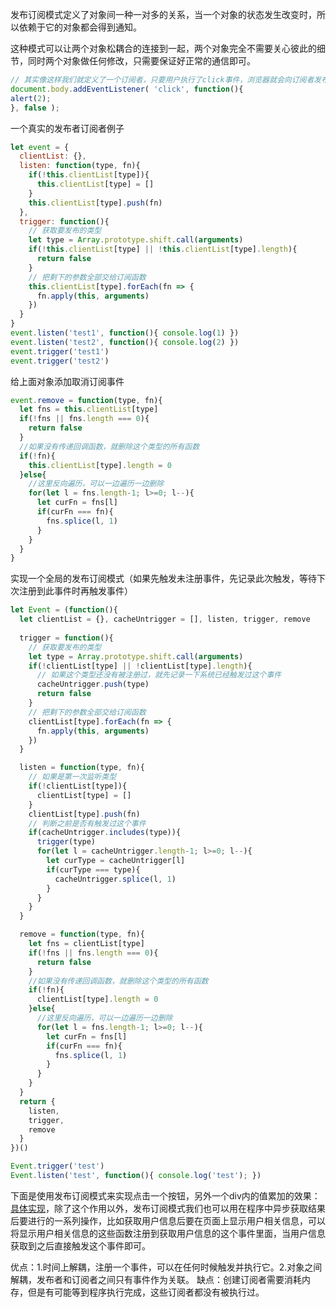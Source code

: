 发布订阅模式定义了对象间一种一对多的关系，当一个对象的状态发生改变时，所以依赖于它的对象都会得到通知。

这种模式可以让两个对象松耦合的连接到一起，两个对象完全不需要关心彼此的细节，同时两个对象做任何修改，只需要保证好正常的通信即可。

```javascript
// 其实像这样我们就定义了一个订阅者，只要用户执行了click事件，浏览器就会向订阅者发布这个消息
document.body.addEventListener( 'click', function(){
alert(2);
}, false );
```

一个真实的发布者订阅者例子
```javascript
let event = {
  clientList: {},
  listen: function(type, fn){
    if(!this.clientList[type]){
      this.clientList[type] = []
    }
    this.clientList[type].push(fn)
  },
  trigger: function(){
    // 获取要发布的类型
    let type = Array.prototype.shift.call(arguments)
    if(!this.clientList[type] || !this.clientList[type].length){
      return false
    }
    // 把剩下的参数全部交给订阅函数
    this.clientList[type].forEach(fn => {
      fn.apply(this, arguments)
    })
  }
}
event.listen('test1', function(){ console.log(1) })
event.listen('test2', function(){ console.log(2) })
event.trigger('test1')
event.trigger('test2')
```
给上面对象添加取消订阅事件
```javascript
event.remove = function(type, fn){
  let fns = this.clientList[type]
  if(!fns || fns.length === 0){
    return false
  }
  //如果没有传递回调函数，就删除这个类型的所有函数
  if(!fn){
    this.clientList[type].length = 0
  }else{
    //这里反向遍历，可以一边遍历一边删除
    for(let l = fns.length-1; l>=0; l--){
      let curFn = fns[l]
      if(curFn === fn){
        fns.splice(l, 1)
      }
    }
  }
}
```
实现一个全局的发布订阅模式（如果先触发未注册事件，先记录此次触发，等待下次注册到此事件时再触发事件）
```javascript
let Event = (function(){
  let clientList = {}, cacheUntrigger = [], listen, trigger, remove
  
  trigger = function(){
    // 获取要发布的类型
    let type = Array.prototype.shift.call(arguments)
    if(!clientList[type] || !clientList[type].length){
      // 如果这个类型还没有被注册过，就先记录一下系统已经触发过这个事件
      cacheUntrigger.push(type)
      return false
    }
    // 把剩下的参数全部交给订阅函数
    clientList[type].forEach(fn => {
      fn.apply(this, arguments)
    })
  }

  listen = function(type, fn){
    // 如果是第一次监听类型
    if(!clientList[type]){
      clientList[type] = []
    }
    clientList[type].push(fn)
    // 判断之前是否有触发过这个事件
    if(cacheUntrigger.includes(type)){
      trigger(type)
      for(let l = cacheUntrigger.length-1; l>=0; l--){
        let curType = cacheUntrigger[l]
        if(curType === type){
          cacheUntrigger.splice(l, 1)
        }
      }
    }
  }

  remove = function(type, fn){
    let fns = clientList[type]
    if(!fns || fns.length === 0){
      return false
    }
    //如果没有传递回调函数，就删除这个类型的所有函数
    if(!fn){
      clientList[type].length = 0
    }else{
      //这里反向遍历，可以一边遍历一边删除
      for(let l = fns.length-1; l>=0; l--){
        let curFn = fns[l]
        if(curFn === fn){
          fns.splice(l, 1)
        }
      }
    }
  }
  return {
    listen,
    trigger,
    remove
  }
})()

Event.trigger('test')
Event.listen('test', function(){ console.log('test'); })
```
下面是使用发布订阅模式来实现点击一个按钮，另外一个div内的值累加的效果：[具体实现](./event/test.html)，除了这个作用以外，发布订阅模式我们也可以用在程序中异步获取结果后要进行的一系列操作，比如获取用户信息后要在页面上显示用户相关信息，可以将显示用户相关信息的这些函数注册到获取用户信息的这个事件里面，当用户信息获取到之后直接触发这个事件即可。

优点：1.时间上解耦，注册一个事件，可以在任何时候触发并执行它。2.对象之间解耦，发布者和订阅者之间只有事件作为关联。
缺点：创建订阅者需要消耗内存，但是有可能等到程序执行完成，这些订阅者都没有被执行过。
